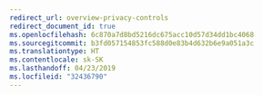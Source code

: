```yaml
---
redirect_url: overview-privacy-controls
redirect_document_id: true
ms.openlocfilehash: 6c870a7d8bd5216dc675acc10d57d34dd1bc4068
ms.sourcegitcommit: b3fd057154853fc588d0e83b4d632b6e9a051a3c
ms.translationtype: HT
ms.contentlocale: sk-SK
ms.lasthandoff: 04/23/2019
ms.locfileid: "32436790"
---
```

